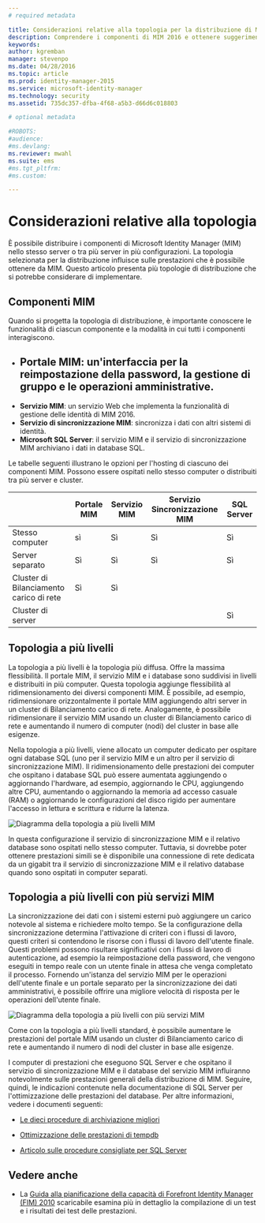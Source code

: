 ```yaml
---
# required metadata

title: Considerazioni relative alla topologia per la distribuzione di MIM | Microsoft Identity Manager
description: Comprendere i componenti di MIM 2016 e ottenere suggerimenti su come distribuirli nell'ambiente in uso. 
keywords:
author: kgremban
manager: stevenpo
ms.date: 04/28/2016
ms.topic: article
ms.prod: identity-manager-2015
ms.service: microsoft-identity-manager
ms.technology: security
ms.assetid: 735dc357-dfba-4f68-a5b3-d66d6c018803

# optional metadata

#ROBOTS:
#audience:
#ms.devlang:
ms.reviewer: mwahl
ms.suite: ems
#ms.tgt_pltfrm:
#ms.custom:

---
```



# Considerazioni relative alla topologia
È possibile distribuire i componenti di Microsoft Identity Manager (MIM) nello stesso server o tra più server in più configurazioni. La topologia selezionata per la distribuzione influisce sulle prestazioni che è possibile ottenere da MIM. Questo articolo presenta più topologie di distribuzione che si potrebbe considerare di implementare.

## Componenti MIM
Quando si progetta la topologia di distribuzione, è importante conoscere le funzionalità di ciascun componente e la modalità in cui tutti i componenti interagiscono.

- **Portale MIM**: un'interfaccia per la reimpostazione della password, la gestione di gruppo e le operazioni amministrative.
    -
- **Servizio MIM**: un servizio Web che implementa la funzionalità di gestione delle identità di MIM 2016.
- **Servizio di sincronizzazione MIM**: sincronizza i dati con altri sistemi di identità.
- **Microsoft SQL Server**: il servizio MIM e il servizio di sincronizzazione MIM archiviano i dati in database SQL.

Le tabelle seguenti illustrano le opzioni per l'hosting di ciascuno dei componenti MIM. Possono essere ospitati nello stesso computer o distribuiti tra più server e cluster.

| | Portale MIM | Servizio MIM | Servizio Sincronizzazione MIM | SQL Server |
| --- | --- | --- | --- | --- |
| Stesso computer | sì | Sì | Sì | Sì |
| Server separato | Sì | Sì | Sì | Sì |
| Cluster di Bilanciamento carico di rete | Sì | Sì | | |
| Cluster di server | | | | Sì |


## Topologia a più livelli
La topologia a più livelli è la topologia più diffusa. Offre la massima flessibilità. Il portale MIM, il servizio MIM e i database sono suddivisi in livelli e distribuiti in più computer. Questa topologia aggiunge flessibilità al ridimensionamento dei diversi componenti MIM. È possibile, ad esempio, ridimensionare orizzontalmente il portale MIM aggiungendo altri server in un cluster di Bilanciamento carico di rete. Analogamente, è possibile ridimensionare il servizio MIM usando un cluster di Bilanciamento carico di rete e aumentando il numero di computer (nodi) del cluster in base alle esigenze.

Nella topologia a più livelli, viene allocato un computer dedicato per ospitare ogni database SQL (uno per il servizio MIM e un altro per il servizio di sincronizzazione MIM). Il ridimensionamento delle prestazioni dei computer che ospitano i database SQL può essere aumentata aggiungendo o aggiornando l'hardware, ad esempio, aggiornando le CPU, aggiungendo altre CPU, aumentando o aggiornando la memoria ad accesso casuale (RAM) o aggiornando le configurazioni del disco rigido per aumentare l'accesso in lettura e scrittura e ridurre la latenza.

![Diagramma della topologia a più livelli MIM](media/MIM-topo-multitier.png)

In questa configurazione il servizio di sincronizzazione MIM e il relativo database sono ospitati nello stesso computer. Tuttavia, si dovrebbe poter ottenere prestazioni simili se è disponibile una connessione di rete dedicata da un gigabit tra il servizio di sincronizzazione MIM e il relativo database quando sono ospitati in computer separati.


## Topologia a più livelli con più servizi MIM
La sincronizzazione dei dati con i sistemi esterni può aggiungere un carico notevole al sistema e richiedere molto tempo. Se la configurazione della sincronizzazione determina l'attivazione di criteri con i flussi di lavoro, questi criteri si contendono le risorse con i flussi di lavoro dell'utente finale. Questi problemi possono risultare significativi con i flussi di lavoro di autenticazione, ad esempio la reimpostazione della password, che vengono eseguiti in tempo reale con un utente finale in attesa che venga completato il processo. Fornendo un'istanza del servizio MIM per le operazioni dell'utente finale e un portale separato per la sincronizzazione dei dati amministrativi, è possibile offrire una migliore velocità di risposta per le operazioni dell'utente finale.

![Diagramma della topologia a più livelli con più servizi MIM](media/MIM-topo-multitier-multiservice.png)

Come con la topologia a più livelli standard, è possibile aumentare le prestazioni del portale MIM usando un cluster di Bilanciamento carico di rete e aumentando il numero di nodi del cluster in base alle esigenze.

I computer di prestazioni che eseguono SQL Server e che ospitano il servizio di sincronizzazione MIM e il database del servizio MIM influiranno notevolmente sulle prestazioni generali della distribuzione di MIM. Seguire, quindi, le indicazioni contenute nella documentazione di SQL Server per l'ottimizzazione delle prestazioni del database. Per altre informazioni, vedere i documenti seguenti:

- [Le dieci procedure di archiviazione migliori](http://go.microsoft.com/fwlink/?LinkID=183663)

- [Ottimizzazione delle prestazioni di tempdb](http://go.microsoft.com/fwlink/?LinkID=188267)

- [Articolo sulle procedure consigliate per SQL Server](http://go.microsoft.com/fwlink/?LinkID=188268)

## Vedere anche
- La [Guida alla pianificazione della capacità di Forefront Identity Manager (FIM) 2010](http://go.microsoft.com/fwlink/?LinkId=200180) scaricabile esamina più in dettaglio la compilazione di un test e i risultati dei test delle prestazioni.


<!--HONumber=Apr16_HO2-->


